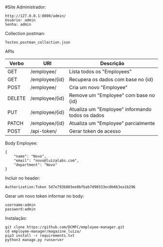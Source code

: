 
#Site Administrador:

    http://127.0.0.1:8000/admin/
    Usuário: admin
    Senha: admin

Collection postman:
    
    Testes.postman_collection.json

APIs

| Verbo         | URI           | Descrição                                       |
| ------------- | ------------- | ------------------------------------------------|
| GET           | /employee/    | Lista todos os "Employees"                      |
| GET           | /employee/{id}| Recupera os dados com base no {id}              |
| POST          | /employee/    | Cria um novo "Employee"                         |
| DELETE        | /employee/{id}| Remove um "Employee" com base no {id}           |
| PUT           | /employee/{id}| Atualiza um "Employee" informando todos os dados|
| PATCH         | /employee/{id}| Atualiza um "Employee" parcialmente             |
| POST          | /api-token/   | Gerar token de acesso                           |

Body Employee:

    {
        "name": "Novo",
        "email": "novo@luizalabs.com",
        "department": "Novo"
    }

Incluir no header:

    Authorization:Token 5d7e793b803ee0bfbab7d90333ec0b663ea1b296


Gerar um novo token informar no body:

    username:admin
    password:admin

Instalação:
    
    git clone https://github.com/DCMFC/employee-manager.git
    cd employee-manager/magazine_luiza/
    pip3 install -r requirements.txt
    python3 manage.py runserver
    
